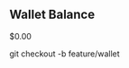 <!-- wallet/wallet.html -->
<div class="wallet">
  <h2>Wallet Balance</h2>
  <p id="balance">$0.00</p>
</div>
git checkout -b feature/wallet
